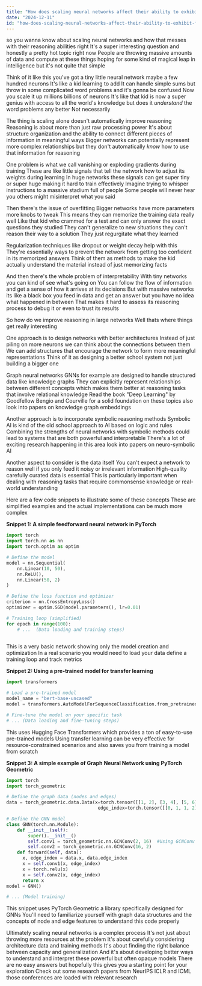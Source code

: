 ```yaml
---
title: "How does scaling neural networks affect their ability to exhibit features like reasoning?"
date: "2024-12-11"
id: "how-does-scaling-neural-networks-affect-their-ability-to-exhibit-features-like-reasoning"
---
```


 so you wanna know about scaling neural networks and how that messes with their reasoning abilities right  It's a super interesting question and honestly a pretty hot topic right now  People are throwing massive amounts of data and compute at these things hoping for some kind of magical leap in intelligence but it's not quite that simple  

Think of it like this you've got a tiny little neural network maybe a few hundred neurons  It's like a kid learning to add  It can handle simple sums but throw in some complicated word problems and it's gonna be confused  Now you scale it up millions billions of neurons  It's like that kid is now a super genius with access to all the world's knowledge but does it *understand* the word problems any better  Not necessarily

The thing is scaling alone doesn't automatically improve reasoning  Reasoning is about more than just raw processing power  It's about structure organization and the ability to connect different pieces of information in meaningful ways  Bigger networks can potentially represent more complex relationships but they don't automatically *know* how to use that information for reasoning

One problem is what we call vanishing or exploding gradients during training  These are like little signals that tell the network how to adjust its weights during learning  In huge networks these signals can get super tiny or super huge making it hard to train effectively  Imagine trying to whisper instructions to a massive stadium full of people  Some people will never hear you others might misinterpret what you said

Then there's the issue of overfitting  Bigger networks have more parameters more knobs to tweak  This means they can memorize the training data really well  Like that kid who crammed for a test and can only answer the exact questions they studied  They can't generalize to new situations they can't reason their way to a solution  They just regurgitate what they learned

Regularization techniques like dropout or weight decay help with this  They're essentially ways to prevent the network from getting too confident in its memorized answers  Think of them as methods to make the kid actually understand the material instead of just memorizing facts

And then there's the whole problem of interpretability  With tiny networks you can kind of see what's going on  You can follow the flow of information and get a sense of how it arrives at its decisions  But with massive networks its like a black box you feed in data and get an answer but you have no idea what happened in between  That makes it hard to assess its reasoning process to debug it or even to trust its results

So how do we improve reasoning in large networks  Well thats where things get really interesting

One approach is to design networks with better architectures  Instead of just piling on more neurons we can think about the connections between them  We can add structures that encourage the network to form more meaningful representations  Think of it as designing a better school system not just building a bigger one

Graph neural networks GNNs for example are designed to handle structured data like knowledge graphs  They can explicitly represent relationships between different concepts which makes them better at reasoning tasks that involve relational knowledge  Read the book "Deep Learning" by Goodfellow Bengio and Courville for a solid foundation on these topics also look into papers on knowledge graph embeddings

Another approach is to incorporate symbolic reasoning methods  Symbolic AI is kind of the old school approach to AI based on logic and rules  Combining the strengths of neural networks with symbolic methods could lead to systems that are both powerful and interpretable  There's a lot of exciting research happening in this area look into papers on neuro-symbolic AI

Another aspect to consider is the data itself  You can't expect a network to reason well if you only feed it noisy or irrelevant information  High-quality carefully curated data is essential  This is particularly important when dealing with reasoning tasks that require commonsense knowledge or real-world understanding


Here are a few code snippets to illustrate some of these concepts  These are simplified examples and the actual implementations can be much more complex

**Snippet 1:  A simple feedforward neural network in PyTorch**

```python
import torch
import torch.nn as nn
import torch.optim as optim

# Define the model
model = nn.Sequential(
    nn.Linear(10, 50),
    nn.ReLU(),
    nn.Linear(50, 2)
)

# Define the loss function and optimizer
criterion = nn.CrossEntropyLoss()
optimizer = optim.SGD(model.parameters(), lr=0.01)

# Training loop (simplified)
for epoch in range(100):
    # ...  (Data loading and training steps)
    
```

This is a very basic network showing only the model creation and optimization  In a real scenario you would need to load your data define a training loop and track metrics

**Snippet 2: Using a pre-trained model for transfer learning**

```python
import transformers

# Load a pre-trained model
model_name = "bert-base-uncased"
model = transformers.AutoModelForSequenceClassification.from_pretrained(model_name)

# Fine-tune the model on your specific task
# ... (Data loading and fine-tuning steps)

```

This uses Hugging Face Transformers which provides a ton of easy-to-use pre-trained models  Using transfer learning can be very effective for resource-constrained scenarios and also saves you from training a model from scratch

**Snippet 3: A simple example of Graph Neural Network using PyTorch Geometric**

```python
import torch
import torch_geometric

# Define the graph data (nodes and edges)
data = torch_geometric.data.Data(x=torch.tensor([[1, 2], [3, 4], [5, 6]]),
                                  edge_index=torch.tensor([[0, 1, 1, 2], [1, 0, 2, 1]]))

# Define the GNN model
class GNN(torch.nn.Module):
    def __init__(self):
        super().__init__()
        self.conv1 = torch_geometric.nn.GCNConv(2, 16)  #Using GCNConv here
        self.conv2 = torch_geometric.nn.GCNConv(16, 2)
    def forward(self, data):
      x, edge_index = data.x, data.edge_index
      x = self.conv1(x, edge_index)
      x = torch.relu(x)
      x = self.conv2(x, edge_index)
      return x
model = GNN()

# ... (Model training)
```

This snippet uses PyTorch Geometric  a library specifically designed for GNNs  You'll need to familiarize yourself with graph data structures and the concepts of node and edge features to understand this code properly


Ultimately scaling neural networks is a complex process  It's not just about throwing more resources at the problem  It's about carefully considering architecture data and training methods  It's about finding the right balance between capacity and generalization  And it's about developing better ways to understand and interpret these powerful but often opaque models  There are no easy answers but hopefully this gives you a starting point for your exploration  Check out some research papers from NeurIPS ICLR and ICML  those conferences are loaded with relevant research
